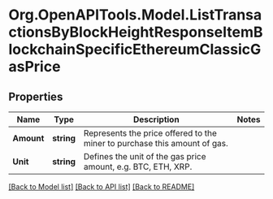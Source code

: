 # Org.OpenAPITools.Model.ListTransactionsByBlockHeightResponseItemBlockchainSpecificEthereumClassicGasPrice

## Properties

Name | Type | Description | Notes
------------ | ------------- | ------------- | -------------
**Amount** | **string** | Represents the price offered to the miner to purchase this amount of gas. | 
**Unit** | **string** | Defines the unit of the gas price amount, e.g. BTC, ETH, XRP. | 

[[Back to Model list]](../README.md#documentation-for-models) [[Back to API list]](../README.md#documentation-for-api-endpoints) [[Back to README]](../README.md)

